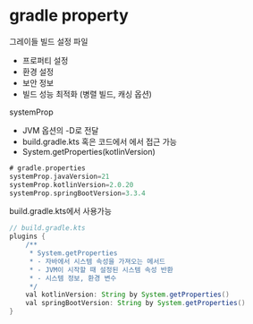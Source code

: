 # gradle property

그레이들 빌드 설정 파일
- 프로퍼티 설정
- 환경 설정
- 보안 정보
- 빌드 성능 최적화 (병렬 빌드, 캐싱 옵션)

systemProp
- JVM 옵션의 -D로 전달
- build.gradle.kts 혹은 코드에서 에서 접근 가능
- System.getProperties(kotlinVersion)

```gradle
# gradle.properties
systemProp.javaVersion=21
systemProp.kotlinVersion=2.0.20
systemProp.springBootVersion=3.3.4
```

build.gradle.kts에서 사용가능
```gradle
// build.gradle.kts
plugins {
    /**
     * System.getProperties
     * - 자바에서 시스템 속성을 가져오는 메서드
     * - JVM이 시작할 때 설정된 시스템 속성 반환
     * - 시스템 정보, 환경 변수
     */
    val kotlinVersion: String by System.getProperties()
    val springBootVersion: String by System.getProperties()
}
```
